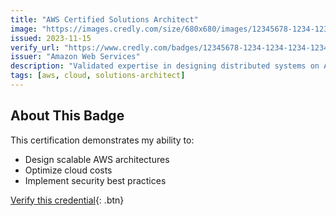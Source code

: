 ```yaml
---
title: "AWS Certified Solutions Architect"
image: "https://images.credly.com/size/680x680/images/12345678-1234-1234-1234-123456789012/image.png"
issued: 2023-11-15
verify_url: "https://www.credly.com/badges/12345678-1234-1234-1234-123456789012"
issuer: "Amazon Web Services"
description: "Validated expertise in designing distributed systems on AWS"
tags: [aws, cloud, solutions-architect]
---
```


## About This Badge
This certification demonstrates my ability to:
- Design scalable AWS architectures
- Optimize cloud costs
- Implement security best practices

[Verify this credential](https://www.credly.com/badges/12345678-1234-1234-1234-123456789012){: .btn}
